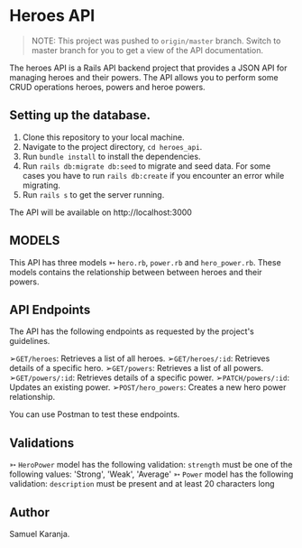 # Heroes API

> NOTE: This project was pushed to `origin/master` branch. Switch to master branch for you to get a view of the API documentation.

The heroes API is a Rails API backend project that provides a JSON API for managing heroes and their 
powers. 
The API allows you to perform some CRUD operations heroes, powers and heroe powers.

## Setting up the database.
1. Clone this repository to your local machine.
2. Navigate to the project directory, `cd heroes_api`.
3. Run `bundle install` to install the dependencies.
4. Run `rails db:migrate db:seed` to migrate and seed data. For some cases you have to run `rails db:create` if you encounter an error while migrating.
5. Run `rails s` to get the server running.

The API will be available on http://localhost:3000

## MODELS
This API has three models
➳ `hero.rb`, `power.rb` and `hero_power.rb`. These models contains the relationship between between heroes and their powers.

## API Endpoints
The API has the following endpoints as requested by the project's guidelines.

➢`GET/heroes`: Retrieves a list of all heroes.
➢`GET/heroes/:id`: Retrieves details of a specific hero.
➢`GET/powers`: Retrieves a list of all powers.
➢`GET/powers/:id`:  Retrieves details of a specific power.
➢`PATCH/powers/:id`: Updates an existing power.
➢`POST/hero_powers`: Creates a new hero power relationship.


You can use Postman to test these endpoints.

## Validations
➳ `HeroPower` model has the following validation:
       `strength` must be one of the following values: 'Strong', 'Weak', 'Average'
➳ `Power` model has the following validation:
       `description` must be present and at least 20 characters long

## Author
Samuel Karanja.